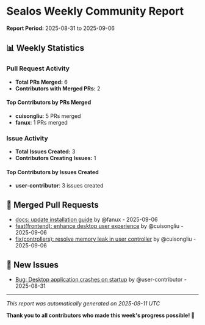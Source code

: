 # Sealos Weekly Community Report

**Report Period:** 2025-08-31 to 2025-09-06

## 📊 Weekly Statistics

### Pull Request Activity

- **Total PRs Merged:** 6
- **Contributors with Merged PRs:** 2

#### Top Contributors by PRs Merged

- **cuisongliu**: 5 PRs merged
- **fanux**: 1 PRs merged

### Issue Activity

- **Total Issues Created:** 3
- **Contributors Creating Issues:** 1

#### Top Contributors by Issues Created

- **user-contributor**: 3 issues created

## 🚀 Merged Pull Requests

- [docs: update installation guide](https://github.com/labring/sealos/pull/6037) by @fanux - 2025-09-06
- [feat(frontend): enhance desktop user experience](https://github.com/labring/sealos/pull/6035) by @cuisongliu - 2025-09-06
- [fix(controllers): resolve memory leak in user controller](https://github.com/labring/sealos/pull/6036) by @cuisongliu - 2025-09-06

## 🐛 New Issues

- [Bug: Desktop application crashes on startup](https://github.com/labring/sealos/issues/8035) by @user-contributor - 2025-08-31

---

*This report was automatically generated on 2025-09-11 UTC*

**Thank you to all contributors who made this week's progress possible! 🎉**
